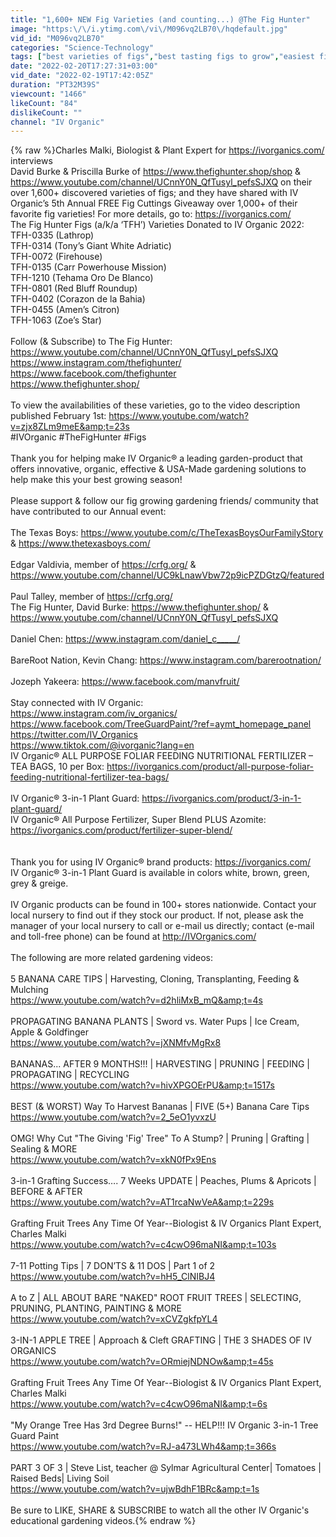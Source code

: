 ```yaml
---
title: "1,600+ NEW Fig Varieties (and counting...) @The Fig Hunter"
image: "https:\/\/i.ytimg.com\/vi\/M096vq2LB70\/hqdefault.jpg"
vid_id: "M096vq2LB70"
categories: "Science-Technology"
tags: ["best varieties of figs","best tasting figs to grow","easiest fig varieties to root"]
date: "2022-02-20T17:27:31+03:00"
vid_date: "2022-02-19T17:42:05Z"
duration: "PT32M39S"
viewcount: "1466"
likeCount: "84"
dislikeCount: ""
channel: "IV Organic"
---
```

{% raw %}Charles Malki, Biologist &amp; Plant Expert for <a rel="nofollow" target="blank" href="https://ivorganics.com/">https://ivorganics.com/</a> interviews <br />David Burke &amp; Priscilla Burke of <a rel="nofollow" target="blank" href="https://www.thefighunter.shop/shop">https://www.thefighunter.shop/shop</a> &amp; <a rel="nofollow" target="blank" href="https://www.youtube.com/channel/UCnnY0N_QfTusyl_pefsSJXQ">https://www.youtube.com/channel/UCnnY0N_QfTusyl_pefsSJXQ</a> on their over 1,600+ discovered varieties of figs; and they have shared with IV Organic’s 5th Annual FREE Fig Cuttings Giveaway over 1,000+ of their favorite fig varieties!  For more details, go to: <a rel="nofollow" target="blank" href="https://ivorganics.com/">https://ivorganics.com/</a> <br />The Fig Hunter Figs (a/k/a ‘TFH’) Varieties Donated to IV Organic 2022:<br />TFH-0335 (Lathrop)<br />TFH-0314 (Tony’s Giant White Adriatic)<br />TFH-0072 (Firehouse)<br />TFH-0135 (Carr Powerhouse Mission)<br />TFH-1210 (Tehama Oro De Blanco)<br />TFH-0801 (Red Bluff Roundup)<br />TFH-0402 (Corazon de la Bahia)<br />TFH-0455 (Amen’s Citron)<br />TFH-1063 (Zoe’s Star)<br /><br />Follow (&amp; Subscribe) to The Fig Hunter:<br /><a rel="nofollow" target="blank" href="https://www.youtube.com/channel/UCnnY0N_QfTusyl_pefsSJXQ">https://www.youtube.com/channel/UCnnY0N_QfTusyl_pefsSJXQ</a><br /><a rel="nofollow" target="blank" href="https://www.instagram.com/thefighunter/">https://www.instagram.com/thefighunter/</a><br /><a rel="nofollow" target="blank" href="https://www.facebook.com/thefighunter">https://www.facebook.com/thefighunter</a><br /><a rel="nofollow" target="blank" href="https://www.thefighunter.shop/">https://www.thefighunter.shop/</a><br /><br />To view the availabilities of these varieties, go to the video description published February 1st: <a rel="nofollow" target="blank" href="https://www.youtube.com/watch?v=zjx8ZLm9meE&amp;t=23s">https://www.youtube.com/watch?v=zjx8ZLm9meE&amp;t=23s</a><br />#IVOrganic #TheFigHunter #Figs<br /><br />Thank you for helping make IV Organic® a leading garden-product that offers innovative, organic, effective &amp; USA-Made gardening solutions to help make this your best growing season!<br /><br />Please support &amp; follow our fig growing gardening friends/ community that have contributed to our Annual event:<br /><br />The Texas Boys: <a rel="nofollow" target="blank" href="https://www.youtube.com/c/TheTexasBoysOurFamilyStory">https://www.youtube.com/c/TheTexasBoysOurFamilyStory</a> &amp; <a rel="nofollow" target="blank" href="https://www.thetexasboys.com/">https://www.thetexasboys.com/</a><br /><br />Edgar Valdivia, member of <a rel="nofollow" target="blank" href="https://crfg.org/">https://crfg.org/</a>  &amp;  <a rel="nofollow" target="blank" href="https://www.youtube.com/channel/UC9kLnawVbw72p9icPZDGtzQ/featured">https://www.youtube.com/channel/UC9kLnawVbw72p9icPZDGtzQ/featured</a><br /><br />Paul Talley, member of <a rel="nofollow" target="blank" href="https://crfg.org/">https://crfg.org/</a><br />The Fig Hunter, David Burke: <a rel="nofollow" target="blank" href="https://www.thefighunter.shop/">https://www.thefighunter.shop/</a>  &amp; <a rel="nofollow" target="blank" href="https://www.youtube.com/channel/UCnnY0N_QfTusyl_pefsSJXQ">https://www.youtube.com/channel/UCnnY0N_QfTusyl_pefsSJXQ</a><br /><br />Daniel Chen: <a rel="nofollow" target="blank" href="https://www.instagram.com/daniel_c_____/">https://www.instagram.com/daniel_c_____/</a><br /><br />BareRoot Nation, Kevin Chang: <a rel="nofollow" target="blank" href="https://www.instagram.com/barerootnation/">https://www.instagram.com/barerootnation/</a><br /><br />Jozeph Yakeera: <a rel="nofollow" target="blank" href="https://www.facebook.com/manvfruit/">https://www.facebook.com/manvfruit/</a><br /><br />Stay connected with IV Organic:<br /><a rel="nofollow" target="blank" href="https://www.instagram.com/iv_organics/">https://www.instagram.com/iv_organics/</a><br /><a rel="nofollow" target="blank" href="https://www.facebook.com/TreeGuardPaint/?ref=aymt_homepage_panel">https://www.facebook.com/TreeGuardPaint/?ref=aymt_homepage_panel</a><br /><a rel="nofollow" target="blank" href="https://twitter.com/IV_Organics">https://twitter.com/IV_Organics</a><br /><a rel="nofollow" target="blank" href="https://www.tiktok.com/@ivorganic?lang=en">https://www.tiktok.com/@ivorganic?lang=en</a><br />IV Organic® ALL PURPOSE FOLIAR FEEDING NUTRITIONAL FERTILIZER – TEA BAGS, 10 per Box:  <a rel="nofollow" target="blank" href="https://ivorganics.com/product/all-purpose-foliar-feeding-nutritional-fertilizer-tea-bags/">https://ivorganics.com/product/all-purpose-foliar-feeding-nutritional-fertilizer-tea-bags/</a><br /><br />IV Organic® 3-in-1 Plant Guard: <a rel="nofollow" target="blank" href="https://ivorganics.com/product/3-in-1-plant-guard/">https://ivorganics.com/product/3-in-1-plant-guard/</a><br />IV Organic® All Purpose Fertilizer, Super Blend PLUS Azomite: <a rel="nofollow" target="blank" href="https://ivorganics.com/product/fertilizer-super-blend/">https://ivorganics.com/product/fertilizer-super-blend/</a><br /><br /><br />Thank you for using IV Organic® brand products: <a rel="nofollow" target="blank" href="https://ivorganics.com/">https://ivorganics.com/</a><br />IV Organic® 3-in-1 Plant Guard is available in colors white, brown, green, grey &amp; greige.<br /><br />IV Organic products can be found in 100+ stores nationwide. Contact your local nursery to find out if they stock our product. If not, please ask the manager of your local nursery to call or e-mail us directly; contact (e-mail and toll-free phone) can be found at <a rel="nofollow" target="blank" href="http://IVOrganics.com/">http://IVOrganics.com/</a> <br /><br />The following are more related gardening videos:<br /><br />5 BANANA CARE TIPS | Harvesting, Cloning, Transplanting, Feeding &amp; Mulching<br /><a rel="nofollow" target="blank" href="https://www.youtube.com/watch?v=d2hliMxB_mQ&amp;t=4s">https://www.youtube.com/watch?v=d2hliMxB_mQ&amp;t=4s</a><br /><br />PROPAGATING BANANA PLANTS | Sword vs. Water Pups | Ice Cream, Apple &amp; Goldfinger<br /><a rel="nofollow" target="blank" href="https://www.youtube.com/watch?v=jXNMfvMgRx8">https://www.youtube.com/watch?v=jXNMfvMgRx8</a><br /><br />BANANAS... AFTER 9 MONTHS!!! | HARVESTING | PRUNING | FEEDING | PROPAGATING | RECYCLING<br /><a rel="nofollow" target="blank" href="https://www.youtube.com/watch?v=hivXPGOErPU&amp;t=1517s">https://www.youtube.com/watch?v=hivXPGOErPU&amp;t=1517s</a><br /><br />BEST (&amp; WORST) Way To Harvest Bananas | FIVE (5+) Banana Care Tips<br /><a rel="nofollow" target="blank" href="https://www.youtube.com/watch?v=2_5eO1yvxzU">https://www.youtube.com/watch?v=2_5eO1yvxzU</a><br /><br />OMG! Why Cut &quot;The Giving 'Fig' Tree&quot; To A Stump? | Pruning | Grafting | Sealing &amp; MORE<br /><a rel="nofollow" target="blank" href="https://www.youtube.com/watch?v=xkN0fPx9Ens">https://www.youtube.com/watch?v=xkN0fPx9Ens</a><br /><br />3-in-1 Grafting Success…. 7 Weeks UPDATE | Peaches, Plums &amp; Apricots | BEFORE &amp; AFTER<br /><a rel="nofollow" target="blank" href="https://www.youtube.com/watch?v=AT1rcaNwVeA&amp;t=229s">https://www.youtube.com/watch?v=AT1rcaNwVeA&amp;t=229s</a><br /><br />Grafting Fruit Trees Any Time Of Year--Biologist &amp; IV Organics Plant Expert, Charles Malki<br /><a rel="nofollow" target="blank" href="https://www.youtube.com/watch?v=c4cwO96maNI&amp;t=103s">https://www.youtube.com/watch?v=c4cwO96maNI&amp;t=103s</a><br /><br />7-11 Potting Tips | 7 DON’TS &amp; 11 DOS | Part 1 of 2<br /><a rel="nofollow" target="blank" href="https://www.youtube.com/watch?v=hH5_ClNIBJ4">https://www.youtube.com/watch?v=hH5_ClNIBJ4</a><br /><br />A to Z | ALL ABOUT BARE &quot;NAKED&quot; ROOT FRUIT TREES | SELECTING, PRUNING, PLANTING, PAINTING &amp; MORE<br /><a rel="nofollow" target="blank" href="https://www.youtube.com/watch?v=xCVZgkfpYL4">https://www.youtube.com/watch?v=xCVZgkfpYL4</a><br /><br />3-IN-1 APPLE TREE | Approach &amp; Cleft GRAFTING | THE 3 SHADES OF IV ORGANICS<br /><a rel="nofollow" target="blank" href="https://www.youtube.com/watch?v=ORmiejNDNOw&amp;t=45s">https://www.youtube.com/watch?v=ORmiejNDNOw&amp;t=45s</a><br /><br />Grafting Fruit Trees Any Time Of Year--Biologist &amp; IV Organics Plant Expert, Charles Malki<br /><a rel="nofollow" target="blank" href="https://www.youtube.com/watch?v=c4cwO96maNI&amp;t=6s">https://www.youtube.com/watch?v=c4cwO96maNI&amp;t=6s</a><br /><br />&quot;My Orange Tree Has 3rd Degree Burns!&quot; -- HELP!!! IV Organic 3-in-1 Tree Guard Paint<br /><a rel="nofollow" target="blank" href="https://www.youtube.com/watch?v=RJ-a473LWh4&amp;t=366s">https://www.youtube.com/watch?v=RJ-a473LWh4&amp;t=366s</a><br /><br />PART 3 OF 3 | Steve List, teacher @ Sylmar Agricultural Center| Tomatoes | Raised Beds| Living Soil<br /><a rel="nofollow" target="blank" href="https://www.youtube.com/watch?v=ujwBdhF1BRc&amp;t=1s">https://www.youtube.com/watch?v=ujwBdhF1BRc&amp;t=1s</a><br /><br />Be sure to LIKE, SHARE &amp; SUBSCRIBE to watch all the other IV Organic's educational gardening videos.{% endraw %}
